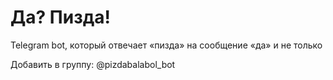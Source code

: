 # Да? Пизда!
Telegram bot, который отвечает «пизда» на сообщение «да» и не только

Добавить в группу: @pizdabalabol_bot
